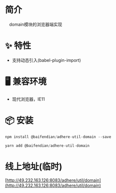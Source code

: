 # 简介
&ensp;&ensp;domain模块的浏览器端实现

# ✨ 特性
- 支持动态引入(babel-plugin-import)

# 🖥 兼容环境
- 现代浏览器，IE11

# 📦 安装
```javascript
npm install @baifendian/adhere-util-domain --save
``` 

```javascript
yarn add @baifendian/adhere-util-domain
```

# 线上地址(临时)
[http://49.232.163.126:8083/adhere/util/domain](http://49.232.163.126:8083/adhere/util/domain)
